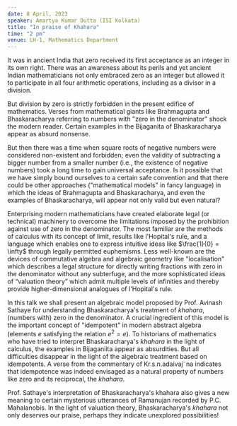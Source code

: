 ```yaml
---
date: 8 April, 2023
speaker: Amartya Kumar Dutta (ISI Kolkata)
title: "In praise of Khahara"
time: "2 pm"
venue: LH-1, Mathematics Department
---
```

It was in ancient India that zero received its first acceptance as an integer in its own right. There
was an awareness about its perils and yet ancient Indian mathematicians not only embraced zero as
an integer but allowed it to participate in all four arithmetic operations, including as a divisor in a
division.

But division by zero is strictly forbidden in the present edifice of mathematics. Verses from
mathematical giants like Brahmagupta and Bhaskaracharya referring to numbers with "zero in the
denominator" shock the modern reader. Certain examples in the Bijaganita of Bhaskaracharya appear
as absurd nonsense.

But then there was a time when square roots of negative numbers were considered non-existent
and forbidden; even the validity of subtracting a bigger number from a smaller number (i.e., the
existence of negative numbers) took a long time to gain universal acceptance. Is it possible that we
have simply bound ourselves to a certain safe convention and that there could be other approaches
("mathematical models" in fancy language) in which the ideas of Brahmagupta and Bhaskaracharya,
and even the examples of Bhaskaracharya, will appear not only valid but even natural?

Enterprising modern mathematicians have created elaborate legal (or technical) machinery to
overcome the limitations imposed by the prohibition against use of zero in the denominator. The
most familiar are the methods of calculus with its concept of limit, results like l'Hopital's rule,
and a language which enables one to express intuitive ideas like $\frac{1}{0} = \infty$ through legally permitted
euphemisms. Less well-known are the devices of commutative algebra and algebraic geometry like
"localisation" which describes a legal structure for directly writing fractions with zero in the denominator
without any subterfuge, and the more sophisticated ideas of “valuation theory” which admit
multiple levels of infinities and thereby provide higher-dimensional analogues of l'Hopital's rule.

In this talk we shall present an algebraic model proposed by Prof. Avinash Sathaye for understanding Bhaskaracharya's
treatment of _khahara_, (numbers with) zero in the denominator. A crucial ingredient of this model is the important
concept of "idempotent" in modern abstract algebra (elements $e$ satisfying the relation $e^2=e$). To historians of
mathematics who have tried to interpret Bhaskaracharya's _khahara_ in the light of calculus, the examples in Bijaganiita
appear as absurdities. But all difficulties disappear in the light of the algebraic treatment based on idempotents. A verse
from the commentary of Kr.s.n.adaivaj˜na indicates that idempotence was indeed envisaged as a natural property of numbers
like zero and its reciprocal, the _khahara_.

Prof. Sathaye's interpretation of Bhaskaracharya's khahara also gives a new meaning to certain mysterious utterances of
Ramanujan recorded by P.C. Mahalanobis. In the light of valuation theory, Bhaskaracharya's _khahara_ not only deserves our
praise, perhaps they indicate unexplored possibilities!

